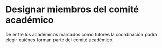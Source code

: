 # Designar miembros del comité académico

De entre los académicos marcados como tutores la coordinación podrá elegir quiénes forman parte del comité académico.
